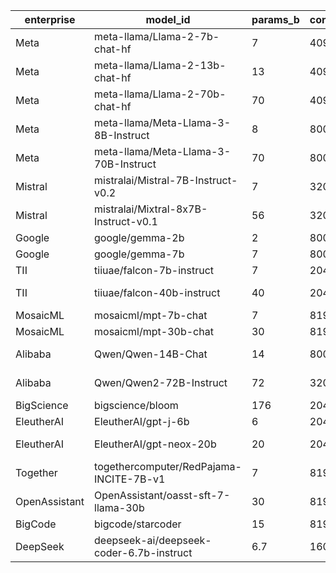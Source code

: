 | enterprise    | model_id                                 |   params_b |   context_length | installed   | remote    | repo_type   | access   | note                                                      |
|---------------|------------------------------------------|------------|------------------|-------------|-----------|-------------|----------|-----------------------------------------------------------|
| Meta          | meta-llama/Llama-2-7b-chat-hf            |        7   |             4096 | no          | available | gated       | ok       | gated                                                     |
| Meta          | meta-llama/Llama-2-13b-chat-hf           |       13   |             4096 | no          | available | gated       | ok       | gated                                                     |
| Meta          | meta-llama/Llama-2-70b-chat-hf           |       70   |             4096 | no          | available | gated       | ok       | gated                                                     |
| Meta          | meta-llama/Meta-Llama-3-8B-Instruct      |        8   |             8000 | no          | available | gated       | ok       | gated                                                     |
| Meta          | meta-llama/Meta-Llama-3-70B-Instruct     |       70   |             8000 | no          | available | gated       | ok       | gated                                                     |
| Mistral       | mistralai/Mistral-7B-Instruct-v0.2       |        7   |            32000 | no          | available | public      | ok       | transformers,pytorch,safetensors,mistral,text-generation  |
| Mistral       | mistralai/Mixtral-8x7B-Instruct-v0.1     |       56   |            32000 | no          | available | public      | ok       | vllm,safetensors,mixtral,fr,it                            |
| Google        | google/gemma-2b                          |        2   |             8000 | no          | available | gated       | ok       | gated                                                     |
| Google        | google/gemma-7b                          |        7   |             8000 | no          | available | gated       | ok       | gated                                                     |
| TII           | tiiuae/falcon-7b-instruct                |        7   |             2048 | no          | available | public      | ok       | transformers,pytorch,coreml,safetensors,falcon            |
| TII           | tiiuae/falcon-40b-instruct               |       40   |             2048 | no          | available | public      | ok       | transformers,pytorch,falcon,text-generation,custom_code   |
| MosaicML      | mosaicml/mpt-7b-chat                     |        7   |             8192 | no          | available | public      | ok       | transformers,pytorch,mpt,text-generation,Composer         |
| MosaicML      | mosaicml/mpt-30b-chat                    |       30   |             8192 | no          | available | public      | ok       | transformers,pytorch,mpt,text-generation,Composer         |
| Alibaba       | Qwen/Qwen-14B-Chat                       |       14   |             8000 | no          | available | public      | ok       | transformers,safetensors,qwen,text-generation,custom_code |
| Alibaba       | Qwen/Qwen2-72B-Instruct                  |       72   |            32000 | no          | available | public      | ok       | transformers,safetensors,qwen2,text-generation,chat       |
| BigScience    | bigscience/bloom                         |      176   |             2048 | no          | available | public      | ok       | transformers,pytorch,tensorboard,safetensors,bloom        |
| EleutherAI    | EleutherAI/gpt-j-6b                      |        6   |             2048 | no          | available | public      | ok       | transformers,pytorch,tf,jax,gptj                          |
| EleutherAI    | EleutherAI/gpt-neox-20b                  |       20   |             2048 | no          | available | public      | ok       | transformers,pytorch,safetensors,gpt_neox,text-generation |
| Together      | togethercomputer/RedPajama-INCITE-7B-v1  |        7   |             8192 | no          | not_found | unknown     | unknown  | model not found; model not found                          |
| OpenAssistant | OpenAssistant/oasst-sft-7-llama-30b      |       30   |             8192 | no          | not_found | unknown     | unknown  | model not found; model not found                          |
| BigCode       | bigcode/starcoder                        |       15   |             8192 | no          | available | gated       | ok       | gated                                                     |
| DeepSeek      | deepseek-ai/deepseek-coder-6.7b-instruct |        6.7 |            16000 | no          | available | public      | ok       | transformers,pytorch,safetensors,llama,text-generation    |
